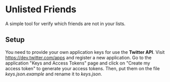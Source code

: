 # Unlisted Friends
A simple tool for verify which friends are not in your lists.

## Setup
You need to provide your own application keys for use the **Twitter API**. Visit https://dev.twitter.com/apps and register a new application. Go to the application "Keys and Access Tokens" page and click on "Create my access token" to generate your access tokens. Then, put them on the file *keys.json.example* and rename it to *keys.json*.
